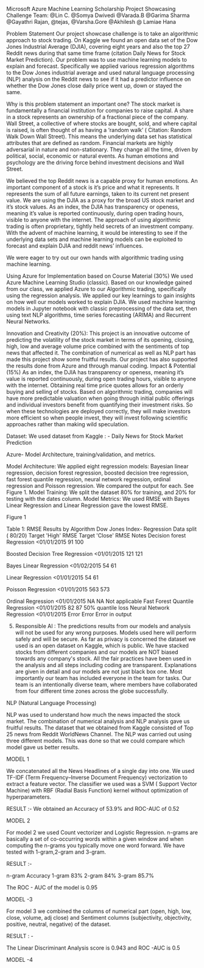 Microsoft Azure Machine Learning Scholarship Project Showcasing Challenge
Team:
@Lin C. @Somya Dwivedi @Varada.B @Garima Sharma @Gayathri Rajan, @tejas, @Varsha.Gore @Akhilesh @ Lamiae Hana

Problem Statement
Our project showcase challenge is to take an algorithmic approach to stock trading. On Kaggle we found an open data set of the Dow Jones Industrial Average (DJIA),  covering eight years and also the top 27 Reddit news during that same time frame (citation Daily News for Stock Market Prediction). Our problem was to use machine learning models to explain and forecast. Specifically we applied various regression algorithms to the Dow Jones industrial average and used natural language processing (NLP) analysis on the Reddit news to see if it had a predictor influence on whether the Dow Jones close daily price went up, down or stayed the same.
 
Why is this problem statement an important one? 
The stock market is fundamentally a financial institution for companies to raise capital. A share in a stock represents an ownership of a fractional piece of the company. Wall Street, a collective of where stocks are bought, sold, and where capital is raised, is often thought of as having a ‘random walk’ ( Citation: Random Walk Down Wall Street).  This means the underlying data set has statistical attributes that are defined as random. 
Financial markets are highly adversarial in nature and non-stationary. They change all the time, driven by political, social, economic or natural events. As human emotions and psychology are the driving force behind investment decisions and Wall Street.  
 
We believed the top Reddit news is a capable proxy for human emotions. An important component of a stock is it’s price and what it represents. It represents the sum of all future earnings, taken to its current net present value. We are using the DJIA as a proxy for the broad US stock market and it’s stock values. As an index, the DJIA has transparency or openess, meaning it’s value is reported continuously, during open trading hours, visible to anyone with the internet.  The approach of using algorithmic trading is often proprietary, tightly held secrets of an investment company. With the advent of machine learning, it would be interesting to see if the underlying data sets and machine learning models can be exploited to forecast and explain DJIA and reddit news’ influences. 
 
We were eager to try out our own hands with algorithmic trading using machine learning.
 

Using Azure for Implementation based on Course Material (30%)
We used Azure Machine Learning Studio (classic).  Based on our knowledge gained from our class, we applied Azure to our Algorithmic trading, specifically using the regression analysis.    We applied our key learnings to gain insights on how well our models worked to explain DJIA. 
We used machine learning models in Jupyter notebook with classic preprocessing of the data set, then using text NLP algorithms, time series forecasting (ARIMA) and Recurrent Neural Networks.


Innovation and Creativity (20%):
This project is an innovative outcome of predicting the volatility of the stock market in terms of its opening, closing, high, low and average volume price combined with the sentiments of top news that affected it. The combination of numerical as well as NLP part has made this project show some fruitful results.
Our project has also supported the results done from Azure and through manual coding. 
Impact & Potential (15%) 
As an index, the DJIA has transparency or openess, meaning it’s value is reported continuously, during open trading hours, visible to anyone with the internet. Obtaining real time price quotes allows for an orderly buying and selling of stocks. Based on algorithmic trading, companies will have more predictable valuation when going through initial public offerings and individual investors benefit from quantifying their investment risks. So when these technologies are deployed correctly, they will make investors more efficient so when people invest, they will invest following scientific approaches rather than making wild speculation.

Dataset:
We used dataset from Kaggle : - Daily News for Stock Market Prediction

Azure- Model Architecture, training/validation, and metrics.

Model Architecture: We applied eight regression models: Bayesian linear regression, decision forest regression, boosted decision tree regression, fast forest quantile regression, neural network regression, ordinal regression and Poisson regression. We compared the output for each. See Figure 1. 
Model Training: We split the dataset 80% for training, and 20% for testing with the dates column. 
Model Metrics: We used RMSE with Bayes Linear Regression and Linear Regression gave the lowest RMSE. 

Figure 1


Table 1: RMSE Results by Algorithm
Dow Jones Index- Regression
Data split ( 80/20)
Target 'High' RMSE
Target 'Close' RMSE
Notes
Decision forest Regression
<01/01/2015
91
100


Boosted Decision Tree Regression
<01/01/2015
121
121


Bayes Linear Regression
<01/02/2015
54
61


Linear Regression
<01/01/2015
54
61


Poisson Regression
<01/01/2015
563
573


Ordinal Regression
<01/01/2015
NA
NA
Not applicable
Fast Forest Quantile Regression
<01/01/2015
82
87
50% quantile loss
Neural Network Regression
<01/01/2015
Error
Error
Error in output


5. Responsible AI : 
The predictions results from our models and analysis  will not be used for any wrong purposes. Models used here will perform safely and will be secure. As far as privacy is concerned the dataset we used is an open dataset on Kaggle, which is public. We have stacked stocks from different companies and our models are NOT biased towards any company's stock. All the fair practices have been used in the analysis  and all steps including coding are transparent. Explanations are given in detail and our models are not just black box one. Most importantly our team has included everyone in the team for tasks. Our team is an intentionally diverse team, where members have collaborated from four different time zones across the globe successfully.

NLP (Natural Language Processing)

NLP was used to understand how much the news impacted the stock market. The combination of numerical analysis and NLP analysis gave us fruitful results. The dataset that we obtained from Kaggle consisted of Top 25 news from Reddit WorldNews Channel. The NLP was carried out using three different models. This was done so that we could compare which model gave us better results.

MODEL 1

We concatenated all the News Headlines of a single day into one. We used TF-IDF (Term Frequency–Inverse Document Frequency) vectorization to extract a feature vector. The classifier we used was a SVM ( Support Vector Machine) with RBF (Radial Basis Function) kernel without optimization of hyperparameters.

RESULT :- We obtained an Accuracy of 53.9% and ROC-AUC  of 0.52 

MODEL 2

For model 2 we used Count vectorizer and Logistic Regression. n-grams are basically a set of co-occurring words within a given window and when computing the n-grams you typically move one word forward. We have tested with 1-gram,2-gram and 3-gram.

RESULT :- 

n-gram
Accuracy
1-gram
83%
2-gram
84%
3-gram
85.7%

The ROC - AUC of the model is 0.95

MODEL -3 

For model 3 we combined the columns of numerical part (open, high, low, close, volume, adj close) and Sentiment columns (subjectivity, objectivity, positive, neutral, negative) of the dataset.

RESULT : - 

 The Linear Discriminant Analysis score is 0.943 and ROC -AUC is 0.5

MODEL -4
